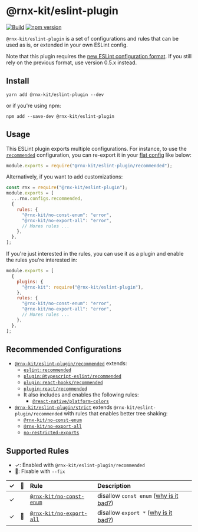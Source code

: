 # @rnx-kit/eslint-plugin

[![Build](https://github.com/microsoft/rnx-kit/actions/workflows/build.yml/badge.svg)](https://github.com/microsoft/rnx-kit/actions/workflows/build.yml)
[![npm version](https://img.shields.io/npm/v/@rnx-kit/eslint-plugin)](https://www.npmjs.com/package/@rnx-kit/eslint-plugin)

`@rnx-kit/eslint-plugin` is a set of configurations and rules that can be used
as is, or extended in your own ESLint config.

Note that this plugin requires the
[new ESLint configuration format](https://eslint.org/blog/2022/08/new-config-system-part-2/).
If you still rely on the previous format, use version 0.5.x instead.

## Install

```
yarn add @rnx-kit/eslint-plugin --dev
```

or if you're using npm:

```
npm add --save-dev @rnx-kit/eslint-plugin
```

## Usage

This ESLint plugin exports multiple configurations. For instance, to use the
[`recommended`](https://github.com/microsoft/rnx-kit/blob/main/packages/eslint-plugin/src/configs/recommended.js)
configuration, you can re-export it in your
[flat config](https://eslint.org/docs/latest/use/configure/configuration-files-new)
like below:

```js
module.exports = require("@rnx-kit/eslint-plugin/recommended");
```

Alternatively, if you want to add customizations:

```js
const rnx = require("@rnx-kit/eslint-plugin");
module.exports = [
  ...rnx.configs.recommended,
  {
    rules: {
      "@rnx-kit/no-const-enum": "error",
      "@rnx-kit/no-export-all": "error",
      // Mores rules ...
    },
  },
];
```

If you're just interested in the rules, you can use it as a plugin and enable
the rules you're interested in:

```js
module.exports = [
  {
    plugins: {
      "@rnx-kit": require("@rnx-kit/eslint-plugin"),
    },
    rules: {
      "@rnx-kit/no-const-enum": "error",
      "@rnx-kit/no-export-all": "error",
      // Mores rules ...
    },
  },
];
```

## Recommended Configurations

- [`@rnx-kit/eslint-plugin/recommended`](https://github.com/microsoft/rnx-kit/blob/main/packages/eslint-plugin/src/configs/recommended.js)
  extends:
  - [`eslint:recommended`](https://eslint.org/docs/rules/)
  - [`plugin:@typescript-eslint/recommended`](https://typescript-eslint.io/linting/configs#recommended)
  - [`plugin:react-hooks/recommended`](https://github.com/facebook/react/tree/main/packages/eslint-plugin-react-hooks#readme)
  - [`plugin:react/recommended`](https://github.com/yannickcr/eslint-plugin-react#recommended)
  - It also includes and enables the following rules:
    - [`@react-native/platform-colors`](https://github.com/facebook/react-native/tree/main/packages/eslint-plugin-react-native#readme)
- [`@rnx-kit/eslint-plugin/strict`](https://github.com/microsoft/rnx-kit/blob/main/packages/eslint-plugin/src/configs/strict.js)
  extends `@rnx-kit/eslint-plugin/recommended` with rules that enables better
  tree shaking:
  - [`@rnx-kit/no-const-enum`](https://github.com/microsoft/rnx-kit/blob/main/packages/eslint-plugin/src/rules/no-const-enum.js)
  - [`@rnx-kit/no-export-all`](https://github.com/microsoft/rnx-kit/blob/main/packages/eslint-plugin/src/rules/no-export-all.js)
  - [`no-restricted-exports`](https://archive.eslint.org/docs/rules/no-restricted-exports)

## Supported Rules

- ✓: Enabled with `@rnx-kit/eslint-plugin/recommended`
- 🔧: Fixable with `--fix`

|  ✓  | 🔧  | Rule                                                                                                                         | Description                                                                        |
| :-: | :-: | :--------------------------------------------------------------------------------------------------------------------------- | :--------------------------------------------------------------------------------- |
|  ✓  |     | [`@rnx-kit/no-const-enum`](https://github.com/microsoft/rnx-kit/blob/main/packages/eslint-plugin/src/rules/no-const-enum.js) | disallow `const enum` ([why is it bad?](https://hackmd.io/bBcd6R-1TB6Zq95PSquooQ)) |
|  ✓  | 🔧  | [`@rnx-kit/no-export-all`](https://github.com/microsoft/rnx-kit/blob/main/packages/eslint-plugin/src/rules/no-export-all.js) | disallow `export *` ([why is it bad?](https://hackmd.io/Z021hgSGStKlYLwsqNMOcg))   |
